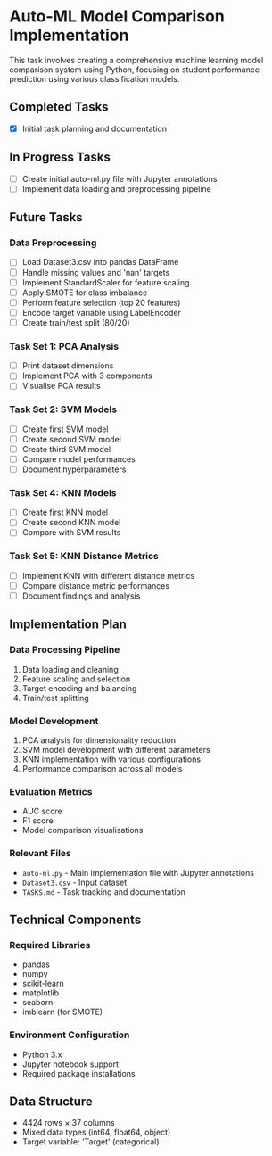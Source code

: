 # Auto-ML Model Comparison Implementation

This task involves creating a comprehensive machine learning model comparison system using Python, focusing on student performance prediction using various classification models.

## Completed Tasks

- [x] Initial task planning and documentation

## In Progress Tasks

- [ ] Create initial auto-ml.py file with Jupyter annotations
- [ ] Implement data loading and preprocessing pipeline

## Future Tasks

### Data Preprocessing
- [ ] Load Dataset3.csv into pandas DataFrame
- [ ] Handle missing values and 'nan' targets
- [ ] Implement StandardScaler for feature scaling
- [ ] Apply SMOTE for class imbalance
- [ ] Perform feature selection (top 20 features)
- [ ] Encode target variable using LabelEncoder
- [ ] Create train/test split (80/20)

### Task Set 1: PCA Analysis
- [ ] Print dataset dimensions
- [ ] Implement PCA with 3 components
- [ ] Visualise PCA results

### Task Set 2: SVM Models
- [ ] Create first SVM model
- [ ] Create second SVM model
- [ ] Create third SVM model
- [ ] Compare model performances
- [ ] Document hyperparameters

### Task Set 4: KNN Models
- [ ] Create first KNN model
- [ ] Create second KNN model
- [ ] Compare with SVM results

### Task Set 5: KNN Distance Metrics
- [ ] Implement KNN with different distance metrics
- [ ] Compare distance metric performances
- [ ] Document findings and analysis

## Implementation Plan

### Data Processing Pipeline
1. Data loading and cleaning
2. Feature scaling and selection
3. Target encoding and balancing
4. Train/test splitting

### Model Development
1. PCA analysis for dimensionality reduction
2. SVM model development with different parameters
3. KNN implementation with various configurations
4. Performance comparison across all models

### Evaluation Metrics
- AUC score
- F1 score
- Model comparison visualisations

### Relevant Files

- `auto-ml.py` - Main implementation file with Jupyter annotations
- `Dataset3.csv` - Input dataset
- `TASKS.md` - Task tracking and documentation

## Technical Components

### Required Libraries
- pandas
- numpy
- scikit-learn
- matplotlib
- seaborn
- imblearn (for SMOTE)

### Environment Configuration
- Python 3.x
- Jupyter notebook support
- Required package installations

## Data Structure
- 4424 rows × 37 columns
- Mixed data types (int64, float64, object)
- Target variable: 'Target' (categorical) 